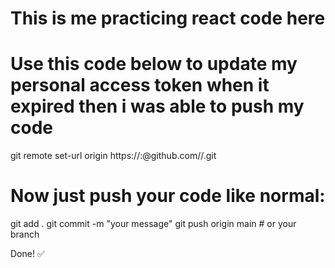 # This is me practicing react code here

# Use this code below to update my personal access token when it expired then i was able to push my code
git remote set-url origin https://<USERNAME>:<TOKEN>@github.com/<USERNAME>/<REPO>.git

# Now just push your code like normal:

git add .
git commit -m "your message"
git push origin main  # or your branch


Done! ✅

